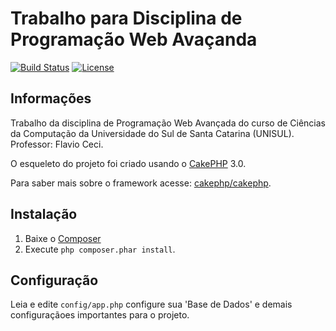 # Trabalho para Disciplina de Programação Web Avaçanda

[![Build Status](https://api.travis-ci.org/cakephp/app.png)](https://travis-ci.org/cakephp/app)
[![License](https://poser.pugx.org/cakephp/app/license.svg)](https://packagist.org/packages/cakephp/app)

## Informações
Trabalho da disciplina de Programação Web Avançada do curso de Ciências da Computação da Universidade do Sul de Santa Catarina (UNISUL).
Professor: Flavio Ceci.


O esqueleto do projeto foi criado usando o [CakePHP](http://cakephp.org) 3.0.

Para saber mais sobre o framework acesse: [cakephp/cakephp](https://github.com/cakephp/cakephp).

## Instalação

1. Baixe o [Composer](http://getcomposer.org/doc/00-intro.md)
2. Execute `php composer.phar install`.


## Configuração

Leia e edite `config/app.php` configure sua 'Base de Dados' e demais configuraçãoes importantes para o projeto.
